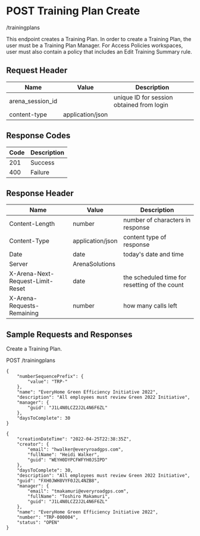 # POST Training Plan Create


/trainingplans

This endpoint creates a Training Plan. In order to create a Training Plan, the user must be a Training Plan Manager. For Access Policies workspaces, user must also contain a policy that includes an Edit Training Summary rule.  

## Request Header

| Name<br> | Value<br> | Description<br> |
|  --- |  --- |  --- | 
| arena_session_id<br> |   | unique ID for session obtained from login<br> |
| content\-type<br> | application/json<br> |   |

## Response Codes

| Code<br> | Description<br> |
|  --- |  --- | 
| 201<br> | Success<br> |
| 400<br> | Failure<br> |

## Response Header

| Name<br> | Value<br> | Description<br> |
|  --- |  --- |  --- | 
| Content\-Length<br> | number<br> | number of characters in response<br> |
| Content\-Type<br> | application/json<br> | content type of response<br> |
| Date<br> | date<br> | today's date and time<br> |
| Server<br> | ArenaSolutions<br> |   |
| X\-Arena\-Next\-Request\-Limit\-Reset<br> | date<br> | the scheduled time for resetting of the count<br> |
| X\-Arena\-Requests\-Remaining<br> | number<br> | how many calls left<br> |

## Sample Requests and Responses
Create a Training Plan.



POST /trainingplans



```
{
    "numberSequencePrefix": {
        "value": "TRP-"
    },
    "name": "EveryHome Green Efficiency Initiative 2022",
    "description": "All employees must review Green 2022 Initiative",
    "manager": {
        "guid": "J1L4N0LCZ2J2L4N6F6ZL"
    },
    "daysToComplete": 30
}
```


```
{
    "creationDateTime": "2022-04-25T22:38:35Z",
    "creator": {
        "email": "hwalker@everyroadgps.com",
        "fullName": "Heidi Walker",
        "guid": "WEYH0DYPCFWFYH0JSIPD"
    },
    "daysToComplete": 30,
    "description": "All employees must review Green 2022 Initiative",
    "guid": "FXH0JWH8VYF0J2L4NZB8",
    "manager": {
        "email": "tmakamuri@everyroadgps.com",
        "fullName": "Toshiro Makamuri",
        "guid": "J1L4N0LCZ2J2L4N6F6ZL"
    },
    "name": "EveryHome Green Efficiency Initiative 2022",
    "number": "TRP-000004",
    "status": "OPEN"
}
     
```
